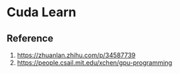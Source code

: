 # Cuda Learn




## Reference

1. https://zhuanlan.zhihu.com/p/34587739
2. https://people.csail.mit.edu/xchen/gpu-programming